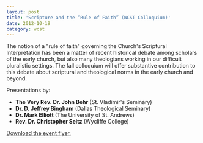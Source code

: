 ```yaml
---
layout: post
title: 'Scripture and the “Rule of Faith” (WCST Colloquium)'
date: 2012-10-19
category: wcst
---
```


The notion of a "rule of faith" governing the Church's Scriptural Interpretation has been a matter of recent historical debate among scholars of the early church, but also many theologians working in our difficult pluralistic settings. The fall colloquium will offer substantive contribution to this debate about scriptural and theological norms in the early church and beyond.

Presentations by:

* **The Very Rev. Dr. John Behr** (St. Vladimir's Seminary)
* **Dr. D. Jeffrey Bingham** (Dallas Theological Seminary)
* **Dr. Mark Elliott** (The University of St. Andrews)
* **Rev. Dr. Christopher Seitz** (Wycliffe College)

[Download the event flyer.](/img/wcst/WCST-2012-Fall.pdf)